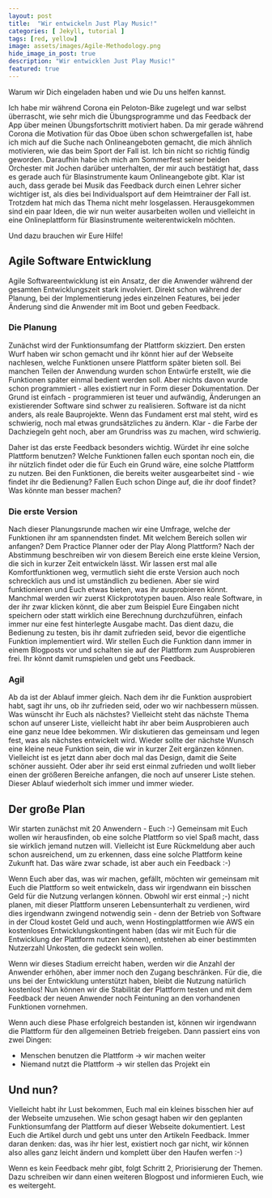 ```yaml
---
layout: post
title:  "Wir entwickeln Just Play Music!"
categories: [ Jekyll, tutorial ]
tags: [red, yellow]
image: assets/images/Agile-Methodology.png
hide_image_in_post: true
description: "Wir entwicklen Just Play Music!"
featured: true
---
```


Warum wir Dich eingeladen haben und wie Du uns helfen kannst.

Ich habe mir während Corona ein Peloton-Bike zugelegt und war selbst überrascht, wie sehr mich die Übungsprogramme und das Feedback der App über meinen Übungsfortschritt motiviert haben. Da mir gerade während Corona die Motivation für das Oboe üben schon schwergefallen ist, habe ich mich auf die Suche nach Onlineangeboten gemacht, die mich ähnlich motivieren, wie das beim Sport der Fall ist. Ich bin nicht so richtig fündig geworden.
Daraufhin habe ich mich am Sommerfest seiner beiden Orchester mit Jochen darüber unterhalten, der mir auch bestätigt hat, dass es gerade auch für Blasinstrumente
kaum Onlineangebote gibt. Klar ist auch, dass gerade bei Musik das Feedback durch einen Lehrer sicher wichtiger ist, als dies bei Individualsport auf dem Heimtrainer der Fall ist.
Trotzdem hat mich das Thema nicht mehr losgelassen. Herausgekommen sind ein paar Ideen, die wir nun weiter ausarbeiten wollen und vielleicht in eine Onlineplattform für Blasinstrumente weiterentwickeln möchten. 

Und dazu brauchen wir Eure Hilfe!

## Agile Software Entwicklung

Agile Softwareentwicklung ist ein Ansatz, der die Anwender während der gesamten Entwicklungszeit stark involviert. Direkt schon während der Planung, bei der Implementierung jedes einzelnen Features, bei jeder Änderung sind die Anwender mit im Boot und geben Feedback. 

### Die Planung

Zunächst wird der Funktionsumfang der Plattform skizziert. Den ersten Wurf haben wir schon gemacht und ihr könnt hier auf der Webseite nachlesen, welche Funktionen unsere Plattform später bieten soll. Bei manchen Teilen der Anwendung wurden schon Entwürfe erstellt, wie die Funktionen später einmal bedient werden soll. Aber nichts davon wurde schon programmiert - alles existiert nur in Form dieser Dokumentation.
Der Grund ist einfach - programmieren ist teuer und aufwändig, Änderungen an existierender Software sind schwer zu realisieren. Software ist da nicht anders, als reale Bauprojekte. Wenn das Fundament erst mal steht, wird es schwierig, noch mal etwas grundsätzliches zu ändern. Klar - die Farbe der Dachziegeln geht noch, aber am Grundriss was zu machen, wird schwierig.

Daher ist das erste Feedback besonders wichtig. Würdet ihr eine solche Plattform benutzen? Welche Funktionen fallen euch spontan noch ein, die ihr nützlich findet oder die für Euch ein Grund wäre, eine solche Plattform zu nutzen. Bei den Funktionen, die bereits weiter ausgearbeitet sind - wie findet ihr die Bedienung? Fallen Euch schon Dinge auf, die ihr doof findet? Was könnte man besser machen?

### Die erste Version

Nach dieser Planungsrunde machen wir eine Umfrage, welche der Funktionen ihr am spannendsten findet. Mit welchem Bereich sollen wir anfangen? Dem Practice Planner oder der Play Along Plattform? Nach der Abstimmung beschreiben wir von diesem Bereich eine erste kleine Version, die sich in kurzer Zeit entwickeln lässt. Wir lassen erst mal alle Komfortfunktionen weg, vermutlich sieht die erste Version auch noch schrecklich aus und ist umständlich zu bedienen. Aber sie wird funktionieren und Euch etwas bieten, was ihr ausprobieren könnt. Manchmal werden wir zuerst Klickprototypen bauen. Also reale Software, in der ihr zwar klicken könnt, die aber zum Beispiel Eure Eingaben nicht speichern oder statt wirklich eine Berechnung durchzuführen, einfach immer nur eine fest hinterlegte Ausgabe macht. Das dient dazu, die Bedienung zu testen, bis ihr damit zufrieden seid, bevor die eigentliche Funktion implementiert wird.
Wir stellen Euch die Funktion dann immer in einem Blogposts vor und schalten sie auf der Plattform zum Ausprobieren frei. Ihr könnt damit rumspielen und gebt uns Feedback.

### Agil

Ab da ist der Ablauf immer gleich. Nach dem ihr die Funktion ausprobiert habt, sagt ihr uns, ob ihr zufrieden seid, oder wo wir nachbessern müssen. Was wünscht ihr Euch als nächstes? Vielleicht steht das nächste Thema schon auf unserer Liste, vielleicht habt ihr aber beim Ausprobieren auch eine ganz neue Idee bekommen. Wir diskutieren das gemeinsam und legen fest, was als nächstes entwickelt wird. Wieder sollte der nächste Wunsch eine kleine neue Funktion sein, die wir in kurzer Zeit ergänzen können. Vielleicht ist es jetzt dann aber doch mal das Design, damit die Seite schöner aussieht. Oder aber ihr seid erst einmal zufrieden und wollt lieber einen der größeren Bereiche anfangen, die noch auf unserer Liste stehen.
Dieser Ablauf wiederholt sich immer und immer wieder.

## Der große Plan

Wir starten zunächst mit 20 Anwendern - Euch :-) Gemeinsam mit Euch wollen wir herausfinden, ob eine solche Plattform so viel Spaß macht, dass sie wirklich jemand nutzen will. Vielleicht ist Eure Rückmeldung aber auch schon ausreichend, um zu erkennen, dass eine solche Plattform keine Zukunft hat. Das wäre zwar schade, ist aber auch ein Feedback :-)

Wenn Euch aber das, was wir machen, gefällt, möchten wir gemeinsam mit Euch die Plattform so weit entwickeln, dass wir irgendwann ein bisschen Geld für die Nutzung verlangen können.
Obwohl wir erst einmal ;-) nicht planen, mit dieser Plattform unseren Lebensunterhalt zu verdienen, wird dies irgendwann zwingend notwendig sein - denn der Betrieb von Software in der Cloud kostet Geld und auch, wenn Hostingplattformen wie AWS ein kostenloses Entwicklungskontingent haben (das wir mit Euch für die Entwicklung der Plattform nutzen können), entstehen ab einer bestimmten Nutzerzahl Unkosten, die gedeckt sein wollen.

Wenn wir dieses Stadium erreicht haben, werden wir die Anzahl der Anwender erhöhen, aber immer noch den Zugang beschränken. Für die, die uns bei der Entwicklung unterstützt haben, bleibt die Nutzung natürlich kostenlos! Nun können wir die Stabilität der Plattform testen und mit dem Feedback der neuen Anwender noch Feintuning an den vorhandenen Funktionen vornehmen.

Wenn auch diese Phase erfolgreich bestanden ist, können wir irgendwann die Plattform für den allgemeinen Betrieb freigeben.
Dann passiert eins von zwei Dingen:
- Menschen benutzen die Plattform -> wir machen weiter
- Niemand nutzt die Plattform -> wir stellen das Projekt ein

## Und nun?

Vielleicht habt ihr Lust bekommen, Euch mal ein kleines bisschen hier auf der Webseite umzusehen.
Wie schon gesagt haben wir den geplanten Funktionsumfang der Plattform auf dieser Webseite dokumentiert.
Lest Euch die Artikel durch und gebt uns unter den Artikeln Feedback. Immer daran denken: das, was ihr hier lest, existiert noch gar nicht, wir können also alles ganz leicht ändern und komplett über den Haufen werfen :-) 

Wenn es kein Feedback mehr gibt, folgt Schritt 2, Priorisierung der Themen. Dazu schreiben wir dann einen weiteren Blogpost und informieren Euch, wie es weitergeht.